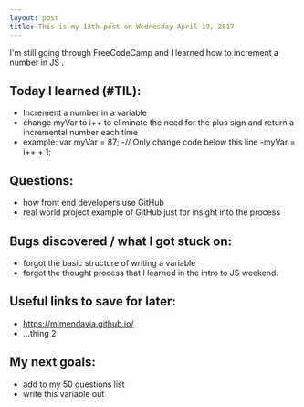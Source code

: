 ```yaml
---
layout: post
title: This is my 13th post on Wednesday April 19, 2017
---
```


I'm still going through FreeCodeCamp and I learned how to increment a number in JS . 

## Today I learned (#TIL):

- Increment a number in a variable 
- change myVar to i++ to eliminate the need for the plus sign and return a incremental number each time 
- example: var myVar = 87;
-// Only change code below this line
-myVar = i++ + 1;

## Questions:

- how front end developers use GitHub
- real world project example of GitHub just for insight into the process

## Bugs discovered / what I got stuck on:

- forgot the basic structure of writing a variable
- forgot the thought process that I learned in the intro to JS weekend. 

## Useful links to save for later:

- https://mlmendavia.github.io/
- ...thing 2

## My next goals:

- add to my 50 questions list
- write this variable out 
